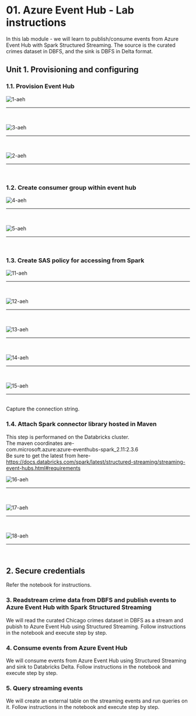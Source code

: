 # 01. Azure Event Hub - Lab instructions

In this lab module - we will learn to publish/consume events from Azure Event Hub with Spark Structured Streaming.  The source is the curated crimes dataset in DBFS, and the sink is DBFS in Delta format.<br>

## Unit 1. Provisioning and configuring
### 1.1. Provision Event Hub

![1-aeh](../../../images/2-aeh/1.png)
<br>
<hr>
<br>

![3-aeh](../../../images/2-aeh/3.png)
<br>
<hr>
<br>

![2-aeh](../../../images/2-aeh/2.png)
<br>
<hr>
<br>

### 1.2. Create consumer group within event hub

![4-aeh](../../../images/2-aeh/4.png)
<br>
<hr>
<br>

![5-aeh](../../../images/2-aeh/5.png)
<br>
<hr>
<br>


### 1.3. Create SAS policy for accessing from Spark

![11-aeh](../../../images/2-aeh/11.png)
<br>
<hr>
<br>


![12-aeh](../../../images/2-aeh/12.png)
<br>
<hr>
<br>


![13-aeh](../../../images/2-aeh/13.png)
<br>
<hr>
<br>

![14-aeh](../../../images/2-aeh/14.png)
<br>
<hr>
<br>


![15-aeh](../../../images/2-aeh/15.png)
<br>
<hr>
<br>
Capture the connection string.

### 1.4. Attach Spark connector library hosted in Maven
This step is performaned on the Databricks cluster.
<br>
The maven coordinates are-<br>
com.microsoft.azure:azure-eventhubs-spark_2.11:2.3.6<br>
Be sure to get the latest from here- https://docs.databricks.com/spark/latest/structured-streaming/streaming-event-hubs.html#requirements<br>

![16-aeh](../../../images/2-aeh/16.png)
<br>
<hr>
<br>

![17-aeh](../../../images/2-aeh/17.png)
<br>
<hr>
<br>

![18-aeh](../../../images/2-aeh/18.png)
<br>
<hr>
<br>


## 2. Secure credentials
Refer the notebook for instructions.

### 3. Readstream crime data from DBFS and publish events to Azure Event Hub with Spark Structured Streaming
We will read the curated Chicago crimes dataset in DBFS as a stream and pubish to Azure Event Hub using Structured Streaming.
Follow instructions in the notebook and execute step by step.

### 4. Consume events from Azure Event Hub
We will consume events from Azure Event Hub using Structured Streaming and sink to Databricks Delta.  Follow instructions in the notebook and execute step by step.

### 5. Query streaming events
We will create an external table on the streaming events and run queries on it.  Follow instructions in the notebook and execute step by step.



